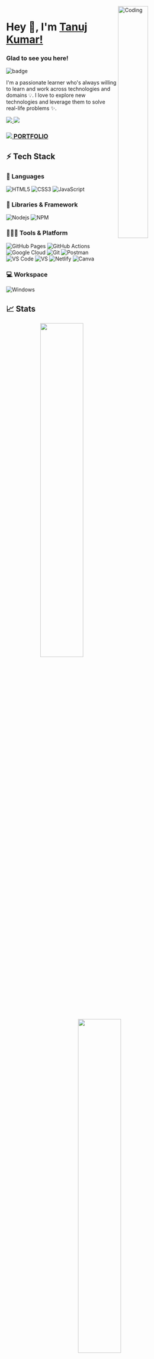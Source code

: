 
<img src="https://media4.giphy.com/media/qgQUggAC3Pfv687qPC/giphy.gif?cid=ecf05e47cmvvopef0prg9qswnbdpsp0m6z33t6zho9ve6ea9&rid=giphy.gif&ct=g" width="40%" alt="Coding" align="right"/>

<p width="60%" align="left">
	<h1>Hey 👋, I'm <a href="https://github.com/tanuj8851/">Tanuj Kumar!</a></h1>

### Glad to see you here! &nbsp;

![badge](https://visitor-badge.glitch.me/badge?page_id=tanuj8851&style=flat-square&color=0088cc) 
<p>
I'm a passionate learner who's always willing to learn and work across technologies and domains 💡. I love to explore new technologies and leverage them to solve real-life problems ✨.

</p>
<p align="left">
	<a href="https://www.linkedin.com/in/tanuj-kumar-b89bb8172/">
		<img src="https://img.shields.io/badge/LinkedIn-0077B5?style=for-the-badge&logo=linkedin&logoColor=white" />
	</a>
        <a href="mailto:tanujmaurya40@gmail.com">
		<img src="https://img.shields.io/badge/Gmail-D14836?style=for-the-badge&logo=gmail&logoColor=white" />
	</a>
<!-- 	<a href="https://drive.google.com/file/d/1DV9bpPd-tdPQjJV_oRm-0rc_C87CemC6/view?usp=share_link">
		<h4>Resume</h4>
	</a> -->
	<h3>
	<a href="https://tanuj8851.github.io/">
		<img src="https://www.google.com/url?sa=i&url=https%3A%2F%2Fpngtree.com%2Fso%2Fportfolio-icon&psig=AOvVaw0u-tBQGpIIv-PUoWtqYEEa&ust=1684856654184000&source=images&cd=vfe&ved=0CBEQjRxqFwoTCJCZq6Wiif8CFQAAAAAdAAAAABAE">
		PORTFOLIO
	</a></h3>
</p>
</p>


## ⚡ Tech Stack

### 🚀 Languages

![HTML5](https://img.shields.io/badge/HTML5-E34F26?style=for-the-badge&logo=html5&logoColor=white)
![CSS3](https://img.shields.io/badge/CSS3-1572B6?style=for-the-badge&logo=css3&logoColor=white)
![JavaScript](https://img.shields.io/badge/JavaScript-323330?style=for-the-badge&logo=javascript&logoColor=F7DF1E)

### 🧩 Libraries & Framework

![Nodejs](https://img.shields.io/badge/Node.js-339933?style=for-the-badge&logo=nodedotjs&logoColor=white)
![NPM](https://img.shields.io/badge/npm-CB3837?style=for-the-badge&logo=npm&logoColor=white)

### 🧑🏻‍💻 Tools & Platform

![GitHub Pages](https://img.shields.io/badge/GitHub_Pages-100000?style=for-the-badge&logo=github&logoColor=white)
![GitHub Actions](https://img.shields.io/badge/GitHub_Actions-2088FF?style=for-the-badge&logo=github-actions&logoColor=white)
![Google Cloud](https://img.shields.io/badge/Google_Cloud-4285F4?style=for-the-badge&logo=google-cloud&logoColor=white)
![Git](https://img.shields.io/badge/Git-F05032?style=for-the-badge&logo=git&logoColor=white)
![Postman](https://img.shields.io/badge/Postman-FF6C37?style=for-the-badge&logo=Postman&logoColor=white)
![VS Code](https://img.shields.io/badge/Visual_Studio_Code-0078D4?style=for-the-badge&logo=visual%20studio%20code&logoColor=white)
![VS](https://img.shields.io/badge/Visual_Studio-5C2D91?style=for-the-badge&logo=visual%20studio&logoColor=white)
![Netlify](https://img.shields.io/badge/Netlify-00C7B7?style=for-the-badge&logo=netlify&logoColor=white)
![Canva](https://img.shields.io/badge/Canva-%2300C4CC.svg?&style=for-the-badge&logo=Canva&logoColor=white)

### 💻 Workspace

![Windows](https://img.shields.io/badge/Windows-0078D6?style=for-the-badge&logo=windows&logoColor=white)

## 📈 Stats

<p align="center">
  <img width="48%" src="https://github-readme-stats-sigma-five.vercel.app/api?username=tanuj8851&show_icons=true&hide_border=true&theme=radical" />
  <img width="48%" src="https://github-readme-streak-stats.herokuapp.com/?user=akhtarfaizan20&hide_border=true&theme=radical" />
</p>

## 🔝 Most used languages

<p align="center">
	<img width="45%" align="center" alt="languages" src=https://github-readme-stats-sigma-five.vercel.app/api/top-langs/?username=akhtarfaizan20&theme=react&line_height=40&hide=css"" />
</p>

---
